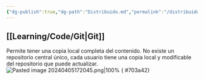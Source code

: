 ```yaml
---
{"dg-publish":true,"dg-path":"Distribuido.md","permalink":"/distribuido/","hide":true,"created":"2024-03-14T13:58","updated":"2024-04-02T17:31"}
---
```


## [[Learning/Code/Git\|Git]]
Permite tener una copia local completa del contenido. No existe un repositorio central único, cada usuario tiene una copia local y modificable del repositorio que puede actualizar.![Pasted image 20240405172045.png|100%](/img/user/Engine/Attachments/Pasted%20image%2020240405172045.png)
{ #703a42}

